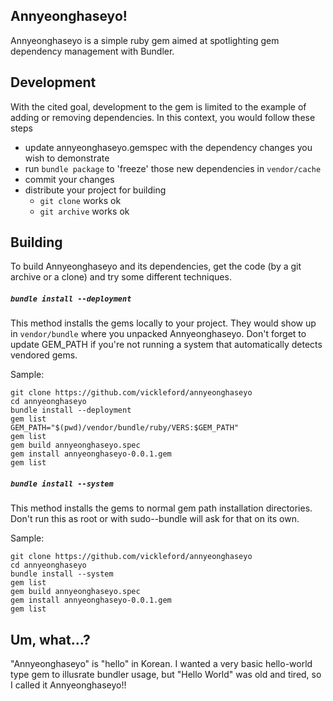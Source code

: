 Annyeonghaseyo!
---------------
Annyeonghaseyo is a simple ruby gem aimed at spotlighting gem dependency management with Bundler.

Development
-----------
With the cited goal, development to the gem is limited to the example of adding or removing dependencies. In this context, you would follow these steps

* update annyeonghaseyo.gemspec with the dependency changes you wish to demonstrate
* run `bundle package` to 'freeze' those new dependencies in `vendor/cache`
* commit your changes
* distribute your project for building
  * `git clone` works ok
  * `git archive` works ok

Building
--------
To build Annyeonghaseyo and its dependencies, get the code (by a git archive or a clone) and try some different techniques.

##### `bundle install --deployment`

This method installs the gems locally to your project. They would show up in `vendor/bundle` where you unpacked Annyeonghaseyo. Don't forget to update GEM_PATH if you're not running a system that automatically detects vendored gems.

Sample:

```
git clone https://github.com/vickleford/annyeonghaseyo
cd annyeonghaseyo
bundle install --deployment
gem list
GEM_PATH="$(pwd)/vendor/bundle/ruby/VERS:$GEM_PATH"
gem list
gem build annyeonghaseyo.spec
gem install annyeonghaseyo-0.0.1.gem
gem list
```

##### `bundle install --system`

This method installs the gems to normal gem path installation directories. Don't run this as root or with sudo--bundle will ask for that on its own.

Sample:

```
git clone https://github.com/vickleford/annyeonghaseyo
cd annyeonghaseyo
bundle install --system
gem list
gem build annyeonghaseyo.spec
gem install annyeonghaseyo-0.0.1.gem
gem list
```

Um, what...?
------------
"Annyeonghaseyo" is "hello" in Korean. I wanted a very basic hello-world type gem to illusrate bundler usage, but "Hello World" was old and tired, so I called it Annyeonghaseyo!!
